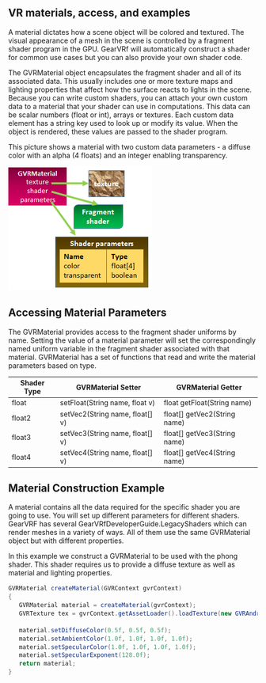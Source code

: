 ## VR materials, access, and examples

A material dictates how a scene object will be colored and textured. The visual appearance of a mesh in the scene is controlled by a fragment shader program in the GPU. GearVRf will automatically construct a shader for common use cases but you can also provide your own shader code.

The GVRMaterial object encapsulates the fragment shader and all of its associated data. This usually includes one or more texture maps and lighting properties that affect how the surface reacts to lights in the scene. Because you can write custom shaders, you can attach your own custom data to a material that your shader can use in computations. This data can be scalar numbers (float or int), arrays or textures. Each custom data element has a string key used to look up or modify its value. When the object is rendered, these values are passed to the shader program.

This picture shows a material with two custom data parameters - a diffuse color with an alpha (4 floats) and an integer enabling transparency. 

![](/images/GVR_Material.png)


## Accessing Material Parameters

The GVRMaterial provides access to the fragment shader uniforms by name. Setting the value of a material parameter will set the correspondingly named uniform variable in the fragment shader associated with that material. GVRMaterial has a set of functions that read and write the material parameters based on type.

|Shader Type| GVRMaterial Setter| GVRMaterial Getter|
|-----------|---------------|---------------|
|float |	setFloat(String name, float v) |	float getFloat(String name)|
|float2 |	setVec2(String name, float[] v) |	float[] getVec2(String name)|
|float3 |	setVec3(String name, float[] v) |	float[] getVec3(String name)|
|float4 |	setVec4(String name, float[] v) |	float[] getVec4(String name)|

## Material Construction Example

A material contains all the data required for the specific shader you are going to use. You will set up different parameters for different shaders. GearVRF has several GearVRfDeveloperGuide.LegacyShaders which can render meshes in a variety of ways. All of them use the same GVRMaterial object but with different properties.

In this example we construct a GVRMaterial to be used with the phong shader. This shader requires us to provide a diffuse texture as well as material and lighting properties.

```java
GVRMaterial createMaterial(GVRContext gvrContext)
{
   GVRMaterial material = createMaterial(gvrContext);
   GVRTexture tex = gvrContext.getAssetLoader().loadTexture(new GVRAndroidResource(gvrContext,R.drawable.gearvr_logo));

   material.setDiffuseColor(0.5f, 0.5f, 0.5f);
   material.setAmbientColor(1.0f, 1.0f, 1.0f, 1.0f);
   material.setSpecularColor(1.0f, 1.0f, 1.0f, 1.0f);
   material.setSpecularExponent(128.0f);
   return material;
}
```
